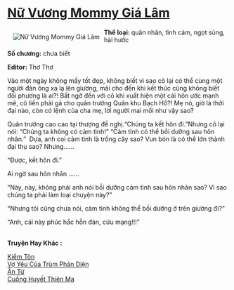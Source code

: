 <a href="https://utruyen.com/truyen/nu-vuong-mommy-gia-lam/17378/" title="Nữ Vương Mommy Giá Lâm"><h1>Nữ Vương Mommy Giá Lâm</h1></a><div style="display:table"><img align="right" style="float: left; padding: 10px;" src="https://utruyen.com/images/story/200x260/nu-vuong-mommy-gia-lam.jpg" alt="Nữ Vương Mommy Giá Lâm"><b>Thể loại: </b>quân nhân, tình cảm, ngọt sủng, hài hước<p></p><b>Số chương:</b> chưa biết <p></p><b>Editor:</b> Thơ Thơ<p></p>Vào một ngày không mấy tốt đẹp, không biết vì sao cô lại có thể cùng một người đàn ông xa lạ lên giường, mãi cho đến khi kết thúc cũng không biết đối phương là ai?! Bất ngờ đến với cô khi xuất hiện một cái hôn ước mạnh mẽ, cô liền phải gả cho quân trường Quân khu Bạch Hổ?! Mẹ nó, giờ là thời đại nào, còn có lệnh của cha mẹ, lời người mai mối như vậy sao?<p></p>Quân trường cao cao tại thượng đề nghị.“Chúng ta kết hôn đi.”Nhưng cô lại nói: “Chúng ta không có cảm tình!” “Cảm tình có thể bồi dưỡng sau hôn nhân.”  Dựa, anh coi cảm tình là trồng cây sao? Vun bón là có thể lớn thành đại thụ sao? Nhưng…… <p></p>“Được, kết hôn đi.”<p></p>Ai ngờ sau hôn nhân ……<p></p>“Này, này, không phải anh nói bồi dưỡng cảm tình sau hôn nhân sao? Vì sao chúng ta phải làm loại chuyện này?” <p></p>“Nhưng tôi cũng chưa nói, cảm tình không thể bồi dưỡng ở trên giường đi?” <p></p>“Anh, cái này phúc hắc hỗn đản, cứu mạng!!!”</div><p><br><b>Truyện Hay Khác :</b></p><a href="https://utruyen.com/truyen/kiem-ton/21776/" alt="Kiếm Tôn">Kiếm Tôn</a><br/><a href="https://truyenngontinhay.wordpress.com/2019/10/03/vo-yeu-cua-trum-phan-dien/" alt="Vợ Yêu Của Trùm Phản Diện">Vợ Yêu Của Trùm Phản Diện</a><br/><a href="https://github.com/quanluxury/ngontinhhot/tree/master/truyenhay/16980/" alt="Ân Tứ">Ân Tứ</a><br/><a href="https://truyenngontinhay.wordpress.com/2019/10/03/cuong-huyet-thien-ma/" alt="Cuồng Huyết Thiên Ma">Cuồng Huyết Thiên Ma</a><br/>